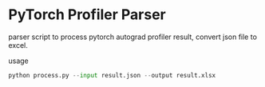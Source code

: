 # PyTorch Profiler Parser
parser script to process pytorch autograd profiler result, convert json file to excel.

usage

```python
python process.py --input result.json --output result.xlsx
```
